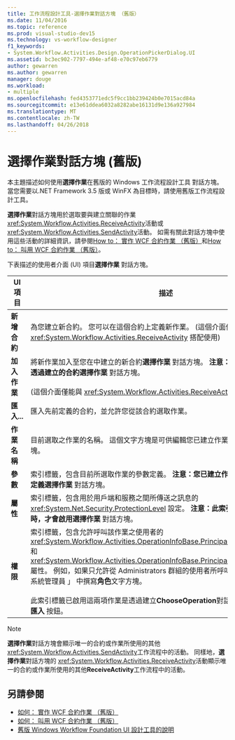```yaml
---
title: 工作流程設計工具-選擇作業對話方塊 （舊版）
ms.date: 11/04/2016
ms.topic: reference
ms.prod: visual-studio-dev15
ms.technology: vs-workflow-designer
f1_keywords:
- System.Workflow.Activities.Design.OperationPickerDialog.UI
ms.assetid: bc3ec902-7797-494e-af48-e70c97eb6779
author: gewarren
ms.author: gewarren
manager: douge
ms.workload:
- multiple
ms.openlocfilehash: fed4353771edc5f9cc1bb239424b0e7015acd84a
ms.sourcegitcommit: e13e61ddea6032a8282abe16131d9e136a927984
ms.translationtype: MT
ms.contentlocale: zh-TW
ms.lasthandoff: 04/26/2018
---
```

# <a name="choose-operation-dialog-box-legacy"></a>選擇作業對話方塊 (舊版)

本主題描述如何使用**選擇作業**在舊版的 Windows 工作流程設計工具 對話方塊。 當您需要以.NET Framework 3.5 版或 WinFX 為目標時，請使用舊版工作流程設計工具。

 **選擇作業**對話方塊用於選取要與建立關聯的作業<xref:System.Workflow.Activities.ReceiveActivity>活動或<xref:System.Workflow.Activities.SendActivity>活動。 如需有關此對話方塊中使用這些活動的詳細資訊，請參閱[How to： 實作 WCF 合約作業 （舊版）](../workflow-designer/how-to-implement-a-windows-communication-foundation-contract-operation-legacy.md)和[How to： 叫用 WCF 合約作業 （舊版）](../workflow-designer/how-to-invoke-a-windows-communication-foundation-contract-operation-legacy.md)。

 下表描述的使用者介面 (UI) 項目**選擇作業** 對話方塊。

|UI 項目|描述|
|----------------|-----------------|
|**新增合約**|為您建立新合約。 您可以在這個合約上定義新作業。 (這個介面僅能與 <xref:System.Workflow.Activities.ReceiveActivity> 搭配使用)|
|**加入作業**|將新作業加入至您在中建立的新合約**選擇作業** 對話方塊。 **注意：**您可以加入新的作業只透過建立的合約**選擇作業** 對話方塊。 <br /><br /> (這個介面僅能與 <xref:System.Workflow.Activities.ReceiveActivity> 搭配使用)|
|**匯入...**|匯入先前定義的合約，並允許您從該合約選取作業。|
|**作業名稱**|目前選取之作業的名稱。 這個文字方塊是可供編輯您已建立作業時，才**選擇作業** 對話方塊。|
|**參數**|索引標籤，包含目前所選取作業的參數定義。 **注意：**您已建立作業時，才可以變更參數定義**選擇作業** 對話方塊。|
|**屬性**|索引標籤，包含用於用戶端和服務之間所傳送之訊息的 <xref:System.Net.Security.ProtectionLevel> 設定。 **注意：**此索引標籤在您已建立作業時，才會啟用**選擇作業** 對話方塊。|
|**權限**|索引標籤，包含允許呼叫該作業之使用者的 <xref:System.Workflow.Activities.OperationInfoBase.PrincipalPermissionName%2A> 和 <xref:System.Workflow.Activities.OperationInfoBase.PrincipalPermissionRole%2A> 屬性。 例如，如果只允許從 Administrators 群組的使用者所呼叫該作業，然後您會 「 系統管理員 」 中撰寫**角色**文字方塊。<br /><br /> 此索引標籤已啟用這兩項作業是透過建立**ChooseOperation**對話方塊，並透過匯入作業**匯入** 按鈕。|

> [!NOTE]
> **選擇作業**對話方塊會顯示唯一的合約或作業所使用的其他<xref:System.Workflow.Activities.SendActivity>工作流程中的活動。 同樣地，**選擇作業**對話方塊的 <xref:System.Workflow.Activities.ReceiveActivity>活動顯示唯一的合約或作業所使用的其他**ReceiveActivity**工作流程中的活動。

## <a name="see-also"></a>另請參閱

- [如何： 實作 WCF 合約作業 （舊版）](../workflow-designer/how-to-implement-a-windows-communication-foundation-contract-operation-legacy.md)
- [如何： 叫用 WCF 合約作業 （舊版）](../workflow-designer/how-to-invoke-a-windows-communication-foundation-contract-operation-legacy.md)
- [舊版 Windows Workflow Foundation UI 設計工具的說明](../workflow-designer/legacy-designer-for-windows-workflow-foundation-ui-help.md)